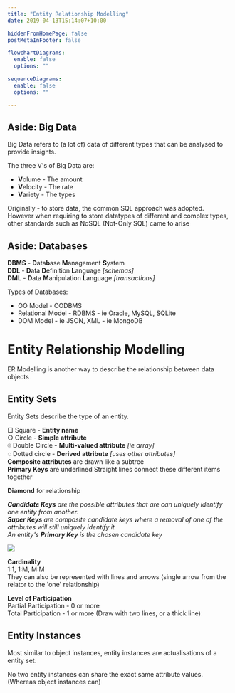 ```yaml
---
title: "Entity Relationship Modelling"
date: 2019-04-13T15:14:07+10:00

hiddenFromHomePage: false
postMetaInFooter: false

flowchartDiagrams:
  enable: false
  options: ""

sequenceDiagrams: 
  enable: false
  options: ""

---
```


Aside: Big Data
---
Big Data refers to (a lot of) data of different types that can be analysed to provide insights.

The three V's of Big Data are:

* **V**olume - The amount
* **V**elocity - The rate
* **V**ariety - The types

Originally - to store data, the common SQL approach was adopted. However when requiring to store datatypes of different and complex types, other standards such as NoSQL (Not-Only SQL) came to arise

Aside: Databases
---

**DBMS** - **D**ata**b**ase **M**anagement **S**ystem  
**DDL** - **D**ata **D**efinition **L**anguage _[schemas]_  
**DML** - **D**ata **M**anipulation **L**anguage _[transactions]_

Types of Databases:  
* OO Model - OODBMS
* Relational Model - RDBMS - ie Oracle, MySQL, SQLite
* DOM Model - ie JSON, XML - ie MongoDB


# Entity Relationship Modelling
ER Modelling is another way to describe the relationship between data objects

## Entity Sets
Entity Sets describe the type of an entity.

&#9633; Square - **Entity name**  
&#9675; Circle - **Simple attribute**  
&#9022; Double Circle - **Multi-valued attribute** _[ie array]_  
&#9676; Dotted circle - **Derived attribute** _[uses other attributes]_  
**Composite attributes** are drawn like a subtree  
**Primary Keys** are underlined
Straight lines connect these different items together

**Diamond** for relationship

_**Candidate Keys** are the possible attributes that are can uniquely identify one entity from another.  
**Super Keys** are composite candidate keys where a removal of one of the attributes will still uniquely identify it  
An entity's **Primary Key** is the chosen candidate key_

![](Snipaste_2019-04-13_15-18-20.png)

**Cardinality**  
1:1, 1:M, M:M  
They can also be represented with lines and arrows (single arrow from the relator to the 'one' relationship)

**Level of Participation**  
Partial Participation - 0 or more  
Total Participation - 1 or more (Draw with two lines, or a thick line)

## Entity Instances
Most similar to object instances, entity instances are actualisations of a entity set.

No two entity instances can share the exact same attribute values. (Whereas object instances can)

